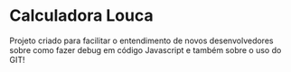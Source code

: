 # Calculadora Louca

Projeto criado para facilitar o entendimento de novos desenvolvedores sobre como fazer debug em código Javascript e também sobre o uso do GIT!
